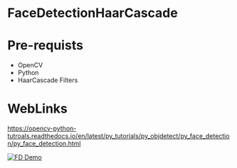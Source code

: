 # FaceDetectionHaarCascade

# Pre-requists
  * OpenCV
  * Python
  * HaarCascade Filters
  
# WebLinks
  https://opencv-python-tutroals.readthedocs.io/en/latest/py_tutorials/py_objdetect/py_face_detection/py_face_detection.html
    
  

[![FD Demo](https://j.gifs.com/71Q1ZO.gif)](https://youtu.be/zzBarCDstXk)
